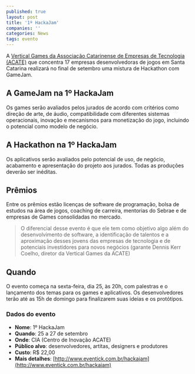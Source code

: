 ```yaml
---
published: true
layout: post
title: '1º HackaJam'
companies: ''
categories: News
tags: evento
---
```

A <a href="https://games.acate.com.br/vertical/games/sobre-a-vertical-games" target="_blank">Vertical Games da Associação Catarinense de Empresas de Tecnologia (ACATE)</a>
 que concentra 17 empresas desenvolvedoras de jogos em Santa Catarina realizará no final de setembro uma mistura de Hackathon com GameJam.

## A GameJam na 1º HackaJam
Os games serão avaliados pelos jurados de acordo com critérios como direção de arte, de áudio, compatibilidade com diferentes sistemas operacionais, inovação e mecanismos para monetização do jogo, incluindo o potencial como modelo de negócio. 

## A Hackathon na 1º HackaJam
Os aplicativos serão avaliados pelo  potencial de uso, de negócio, acabamento e apresentação do projeto aos jurados. Todas as produções deverão ser inéditas.

## Prêmios
Entre os prêmios estão licenças de software de programação, bolsa de estudos na área de jogos, coaching de carreira, mentorias do Sebrae e de empresas de Games consolidadas no mercado. 

> O diferencial desse evento é que ele tem como objetivo algo além do desenvolvimento de software, a identificação de talentos e a aproximação desses jovens das empresas de tecnologia e de potenciais investidores para novos negócios (garante Dennis Kerr Coelho, diretor da Vertical Games da ACATE)

## Quando
O evento começa na sexta-feira, dia 25, às 20h, com palestras e o lançamento dos temas para os games e aplicativos. Os desenvolvedores terão até as 15h de domingo para finalizarem suas ideias e os protótipos. 




### Dados do evento
* **Nome**: 1º HackaJam
* **Quando**: 25 a 27 de setembro
* **Onde**:  CIA (Centro de Inovação ACATE)
* **Público alvo**: desenvolvedores, artitas, designers e produtores
* **Custo**: R$ 22,00
* **Mais detalhes**: [http://www.eventick.com.br/hackajam](http://www.eventick.com.br/hackajam)